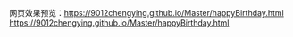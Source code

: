 网页效果预览：https://9012chengying.github.io/Master/happyBirthday.html
https://9012chengying.github.io/Master/happyBirthday.html
